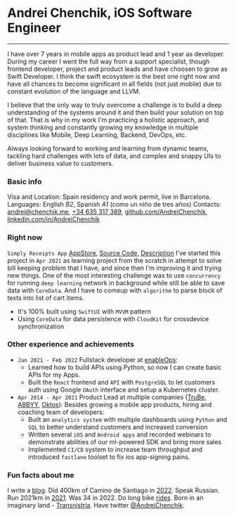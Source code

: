 # Andrei Chenchik, iOS Software Engineer
---
I have over 7 years in mobile apps as product lead and 1 year as developer. During my career I went the full way from a support specialist, though frontend developer, project and product leads and have choosen to grow as Swift Developer. I think the swift ecosystem is the best one right now and have all chances to become significant in all fields (not just mobile) due to constant evolution of the language and LLVM.

I believe that the only way to truly overcome a challenge is to build a deep understanding of the systems around it and then build your solution on top of that. That is why in my work I'm practicing a holistic approach, and system thinking and constantly growing my knowledge in multiple disciplines like Mobile, Deep Learning, Backend, DevOps, etc.

Always looking forward to working and learning from dynamic teams, tackling hard challenges with lots of data, and complex and snappy UIs to deliver business value to customers.
### **Basic info**
Visa and Location: Spain residency and work permit, live in Barcelona.
Languages: English *B2*, Spanish *A1* (como un niño de tres años)
Contacts: [andrei@chenchik.me](mailto:andrei@chenchik.me), [+34 635 317 389](tel:+34635317389), [github.com/AndreiChenchik](https://github.com/AndreiChenchik), [linkedin.com/in/AndreiChenchik](https://www.linkedin.com/in/AndreiChenchik)
### **Right now**
`Simply Receipts App` [AppStore](https://apps.apple.com/app/simply-receipts-tracker/id1586132989), [Source Code](https://github.com/AndreiChenchik/receipt), [Description](https://chenchik.me/simply-receipts)
I've started this project in `Apr 2021` as learning project from the scratch in attempt to solve bill keeping problem that I have, and since then I'm improving it and trying new things. One of the most interesting challenge was to use `concurrency` for running `deep learning` network in background while still be able to save data with `CoreData`. And I have to comeup with `algorithm` to parse block of texts into list of cart items.
- It's 100% built using `SwiftUI` with `MVVM` pattern 
- Using `CoreData` for data persistence with `CloudKit` for crossdevice synchronization
### **Other experience and achievements**
* `Jan 2021 - Feb 2022` Fullstack developer at [enableOps](https://enableops.io/): 
	* Learned how to build APIs using Python, so now I can create basic APIs for my Apps.
	* Built the `React` frontend and `API` with `PostgreSQL` to let customers auth using Google `OAuth` interface and setup a Kubernetes cluster.
* `Apr 2014 - Apr 2021` Product Lead at multiple companies ([TruBe](https://ya.ru), [ABBYY](https://www.abbyy.com/), [Oktos](https://appadvice.com/app/oktos-messenger/1362473814)): Besides growing a mobile app products, hiring and coaching team of developers:
	* Built an `analytics system` with multiple dashboards using `Python` and `SQL` to better understand customers and increased conversion
	* Written several `iOS` and `Android apps` and recorded webinars to demonstrate abilities of our ml-powered SDK and bring more sales
	* Implemented `CI/CD` system to increase team throughput and introduced `fastlane` toolset to fix ios app-signing pains.
### **Fun facts about me** 
I write a [blog](https://chenchik.me). Did 400km of Camino de Santiago in [2022](https://storyteller.fit/album/384). Speak Russian. Run 2021km in [2021](https://www.strava.com/athletes/44250763). Was 34 in 2022. Do long bike [rides](https://www.strava.com/activities/4836441053). Born in an imaginary land - [Transnistria](https://en.wikipedia.org/wiki/Transnistria). Have twitter [@AndreiChenchik](https://twitter.com/AndreiChenchik).